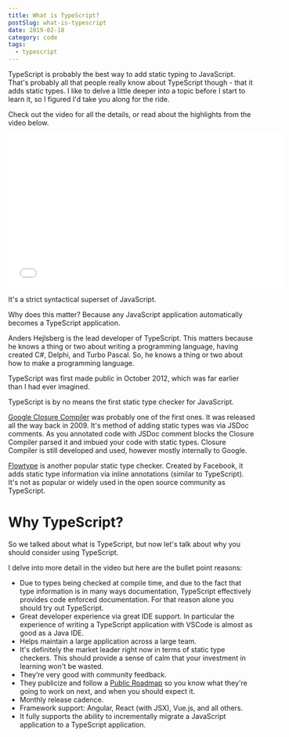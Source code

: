 ```yaml
---
title: What is TypeScript?
postSlug: what-is-typescript
date: 2019-02-18
category: code
tags:
  - typescript
---
```


TypeScript is probably the best way to add static typing to JavaScript. That's probably all that people really know about TypeScript though - that it adds static types. I like to delve a little deeper into a topic before I start to learn it, so I figured I'd take you along for the ride.

Check out the video for all the details, or read about the highlights from the video below.

<div class="videoWrapper">
<iframe width="560" height="315" src="//www.youtube.com/embed/Ap_LrI8Wibo" frameborder="0" allow="accelerometer; autoplay; encrypted-media; gyroscope; picture-in-picture" allowfullscreen></iframe>
</div>

It's a strict syntactical superset of JavaScript.

Why does this matter? Because any JavaScript application automatically becomes a TypeScript application.

Anders Hejlsberg is the lead developer of TypeScript. This matters because he knows a thing or two about writing a programming language, having created C#, Delphi, and Turbo Pascal. So, he knows a thing or two about how to make a programming language.

TypeScript was first made public in October 2012, which was far earlier than I had ever imagined.

TypeScript is by no means the first static type checker for JavaScript.

[Google Closure Compiler](https://developers.google.com/closure/compiler/) was probably one of the first ones. It was released all the way back in 2009. It's method of adding static types was via JSDoc comments. As you annotated code with JSDoc comment blocks the Closure Compiler parsed it and imbued your code with static types. Closure Compiler is still developed and used, however mostly internally to Google.

[Flowtype](https://flow.org/) is another popular static type checker. Created by Facebook, it adds static type information via inline annotations (similar to TypeScript). It's not as popular or widely used in the open source community as TypeScript.

# Why TypeScript?

So we talked about what is TypeScript, but now let's talk about why you should consider using TypeScript.

I delve into more detail in the video but here are the bullet point reasons:

- Due to types being checked at compile time, and due to the fact that type information is in many ways documentation, TypeScript effectively provides code enforced documentation. For that reason alone you should try out TypeScript.
- Great developer experience via great IDE support. In particular the experience of writing a TypeScript application with VSCode is almost as good as a Java IDE.
- Helps maintain a large application across a large team.
- It's definitely the market leader right now in terms of static type checkers. This should provide a sense of calm that your investment in learning won't be wasted.
- They’re very good with community feedback.
- They publicize and follow a [Public Roadmap](https://github.com/Microsoft/TypeScript/wiki/Roadmap) so you know what they're going to work on next, and when you should expect it.
- Monthly release cadence.
- Framework support: Angular, React (with JSX), Vue.js, and all others.
- It fully supports the ability to incrementally migrate a JavaScript application to a TypeScript application.
